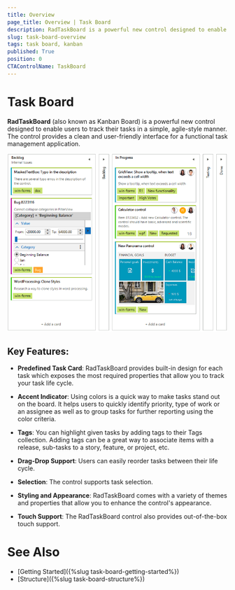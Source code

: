 ```yaml
---
title: Overview
page_title: Overview | Task Board
description: RadTaskBoard is a powerful new control designed to enable users to track their tasks in a simple, agile-style manner.
slug: task-board-overview
tags: task board, kanban
published: True
position: 0 
CTAControlName: TaskBoard
---
```


# Task Board

**RadTaskBoard** (also known as Kanban Board) is a powerful new control designed to enable users to track their tasks in a simple, agile-style manner. The control provides a clean and user-friendly interface for a functional task management application.

![task-board-overview 001](images/task-board-overview001.png)

## Key Features:

* **Predefined Task Card**: RadTaskBoard provides built-in design for each task which exposes the most required properties that allow you to track your task life cycle. 

* **Accent Indicator**: Using colors is a quick way to make tasks stand out on the board. It helps users to quickly identify priority, type of work or an assignee as well as to group tasks for further reporting using the color criteria.

* **Tags**: You can highlight given tasks by adding tags to their Tags collection. Adding tags can be a great way to associate items with a release, sub-tasks to a story, feature, or project, etc.

* **Drag-Drop Support**: Users can easily reorder tasks between their life cycle.

* **Selection**: The control supports task selection.

* **Styling and Appearance**: RadTaskBoard comes with a variety of themes and properties that allow you to enhance the control's appearance.

* **Touch Support**: The RadTaskBoard control also provides out-of-the-box touch support.
 
# See Also

* [Getting Started]({%slug task-board-getting-started%})
* [Structure]({%slug task-board-structure%})
 
        
